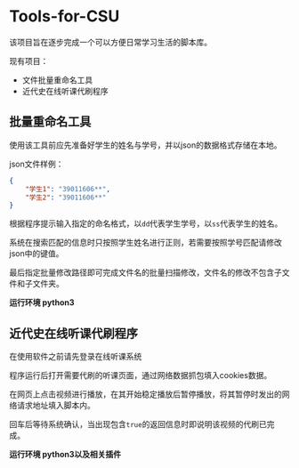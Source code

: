 # Tools-for-CSU

该项目旨在逐步完成一个可以方便日常学习生活的脚本库。

现有项目：

* 文件批量重命名工具
* 近代史在线听课代刷程序

## 批量重命名工具

使用该工具前应先准备好学生的姓名与学号，并以json的数据格式存储在本地。

json文件样例：

```json
{
    "学生1": "39011606**",
    "学生2": "39011606**"
}
```

根据程序提示输入指定的命名格式，以`dd`代表学生学号，以`ss`代表学生的姓名。

系统在搜索匹配的信息时只按照学生姓名进行正则，若需要按照学号匹配请修改json中的键值。

最后指定批量修改路径即可完成文件名的批量扫描修改，文件名的修改不包含子文件和子文件夹。

**运行环境 python3**

## 近代史在线听课代刷程序

在使用软件之前请先登录在线听课系统

程序运行后打开需要代刷的听课页面，通过网络数据抓包填入cookies数据。

在网页上点击视频进行播放，在其开始稳定播放后暂停播放，将其暂停时发出的网络请求地址填入脚本内。

回车后等待系统确认，当出现包含`true`的返回信息时即说明该视频的代刷已完成。

**运行环境 python3以及相关插件**

